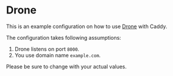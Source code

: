 # Drone

This is an example configuration on how to use [Drone](https://github.com/drone/drone) with Caddy.

The configuration takes following assumptions:

1. Drone listens on port `8000`.
2. You use domain name `example.com`.

Please be sure to change with your actual values.
